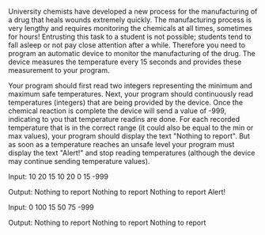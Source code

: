 University chemists have developed a new process for the manufacturing of a drug that heals wounds extremely quickly. The manufacturing process is very lengthy and requires monitoring the chemicals at all times, sometimes for hours! Entrusting this task to a student is not possible; students tend to fall asleep or not pay close attention after a while. Therefore you need to program an automatic device to monitor the manufacturing of the drug. The device measures the temperature every 15 seconds and provides these measurement to your program. 

Your program should first read two integers representing the minimum and maximum safe temperatures. Next, your program should continuously read temperatures (integers) that are being provided by the device. Once the chemical reaction is complete the device will send a value of -999, indicating to you that temperature readins are done. For each recorded temperature that is in the correct range (it could also be equal to the min or max values), your program should display the text "Nothing to report". But as soon as a temperature reaches an unsafe level your program must display the text "Alert!" and stop reading temperatures (although the device may continue sending temperature values).

Input:
10 20
15 10 20 0 15 -999

Output:
Nothing to report
Nothing to report
Nothing to report
Alert!
 
Input:
0 100
15 50 75 -999

Output:
Nothing to report
Nothing to report
Nothing to report